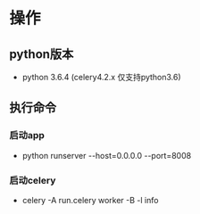 # 操作
## python版本
- python 3.6.4 (celery4.2.x 仅支持python3.6)

## 执行命令
### 启动app
- python runserver --host=0.0.0.0 --port=8008

### 启动celery
- celery -A run.celery worker -B -l info
